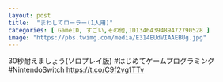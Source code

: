 ```yaml
---
layout: post
title:  "まわしてローラー(1人用)"
categories: [ GameID, すごい,その他,ID1346439489472790528 ]
image: "https://pbs.twimg.com/media/E314EUdVIAAEBUg.jpg"
---
```

30秒耐えましょう(ソロプレイ版) #はじめてゲームプログラミング #NintendoSwitch https://t.co/C9f2vg1TTv
